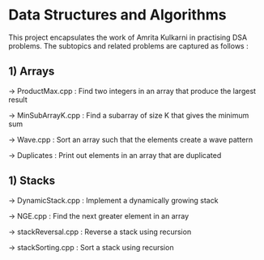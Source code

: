 # Data Structures and Algorithms

This project encapsulates the work of Amrita Kulkarni in practising DSA problems. The subtopics and related problems are captured as follows :

## 1) Arrays

-> ProductMax.cpp : Find two integers in an array that produce the largest result

-> MinSubArrayK.cpp : Find a subarray of size K that gives the minimum sum

-> Wave.cpp : Sort an array such that the elements create a wave pattern

-> Duplicates : Print out elements in an array that are duplicated

## 1) Stacks

-> DynamicStack.cpp : Implement a dynamically growing stack

-> NGE.cpp : Find the next greater element in an array

-> stackReversal.cpp : Reverse a stack using recursion

-> stackSorting.cpp : Sort a stack using recursion